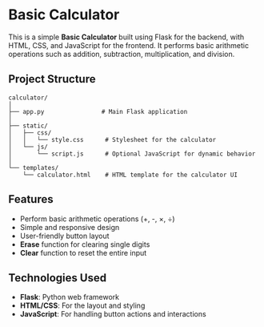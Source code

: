 # Basic Calculator

This is a simple **Basic Calculator** built using Flask for the backend, with HTML, CSS, and JavaScript for the frontend. It performs basic arithmetic operations such as addition, subtraction, multiplication, and division.

## Project Structure

```
calculator/
│
├── app.py                # Main Flask application
│
├── static/
│   ├── css/
│   │   └── style.css      # Stylesheet for the calculator
│   └── js/
│       └── script.js      # Optional JavaScript for dynamic behavior
│
└── templates/
    └── calculator.html    # HTML template for the calculator UI
```

## Features

- Perform basic arithmetic operations (+, -, ×, ÷)
- Simple and responsive design
- User-friendly button layout
- **Erase** function for clearing single digits
- **Clear** function to reset the entire input

## Technologies Used

- **Flask**: Python web framework
- **HTML/CSS**: For the layout and styling
- **JavaScript**: For handling button actions and interactions
